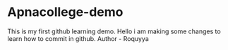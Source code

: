 # Apnacollege-demo
This is my first github learning demo.
Hello i am making some changes to learn how to commit in github. 
Author - Roquyya
